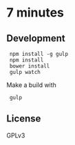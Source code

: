 # 7 minutes

## Development

     npm install -g gulp
     npm install
     bower install
     gulp watch

Make a build with

     gulp

## License

GPLv3
